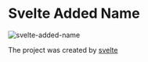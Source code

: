# Svelte Added Name
![svelte-added-name](https://media.discordapp.net/attachments/954284761969487873/955584454569640026/Screen_Shot_2022-03-22_at_4.51.19_AM.png)

The project was created by [svelte](https://svelte.dev/)
